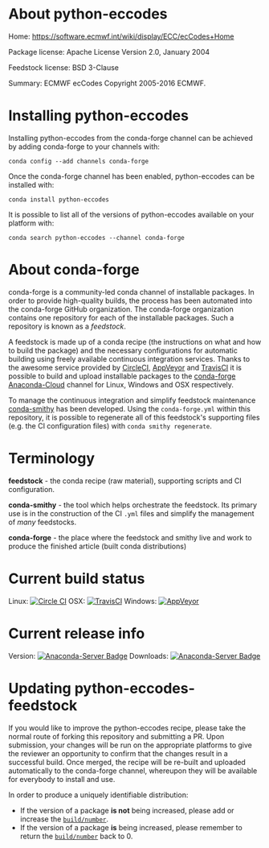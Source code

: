 About python-eccodes
====================

Home: https://software.ecmwf.int/wiki/display/ECC/ecCodes+Home

Package license: Apache License Version 2.0, January 2004

Feedstock license: BSD 3-Clause

Summary: ECMWF ecCodes Copyright 2005-2016 ECMWF.



Installing python-eccodes
=========================

Installing python-eccodes from the conda-forge channel can be achieved by adding conda-forge to your channels with:

```
conda config --add channels conda-forge
```

Once the conda-forge channel has been enabled, python-eccodes can be installed with:

```
conda install python-eccodes
```

It is possible to list all of the versions of python-eccodes available on your platform with:

```
conda search python-eccodes --channel conda-forge
```


About conda-forge
=================

conda-forge is a community-led conda channel of installable packages.
In order to provide high-quality builds, the process has been automated into the
conda-forge GitHub organization. The conda-forge organization contains one repository 
for each of the installable packages. Such a repository is known as a *feedstock*.

A feedstock is made up of a conda recipe (the instructions on what and how to build
the package) and the necessary configurations for automatic building using freely
available continuous integration services. Thanks to the awesome service provided by
[CircleCI](https://circleci.com/), [AppVeyor](http://www.appveyor.com/)
and [TravisCI](https://travis-ci.org/) it is possible to build and upload installable
packages to the [conda-forge](https://anaconda.org/conda-forge)
[Anaconda-Cloud](http://docs.anaconda.org/) channel for Linux, Windows and OSX respectively.

To manage the continuous integration and simplify feedstock maintenance
[conda-smithy](http://github.com/conda-forge/conda-smithy) has been developed.
Using the ``conda-forge.yml`` within this repository, it is possible to regenerate all of
this feedstock's supporting files (e.g. the CI configuration files) with ``conda smithy regenerate``.


Terminology
===========

**feedstock** - the conda recipe (raw material), supporting scripts and CI configuration.

**conda-smithy** - the tool which helps orchestrate the feedstock.
                   Its primary use is in the construction of the CI ``.yml`` files
                   and simplify the management of *many* feedstocks.

**conda-forge** - the place where the feedstock and smithy live and work to
                  produce the finished article (built conda distributions)

Current build status
====================

Linux: [![Circle CI](https://circleci.com/gh/conda-forge/python-eccodes-feedstock.svg?style=svg)](https://circleci.com/gh/conda-forge/python-eccodes-feedstock)
OSX: [![TravisCI](https://travis-ci.org/conda-forge/python-eccodes-feedstock.svg?branch=master)](https://travis-ci.org/conda-forge/python-eccodes-feedstock) 
Windows: [![AppVeyor](https://ci.appveyor.com/api/projects/status/github/conda-forge/python-eccodes-feedstock?svg=True)](https://ci.appveyor.com/project/conda-forge/python-eccodes-feedstock/branch/master)

Current release info
====================
Version: [![Anaconda-Server Badge](https://anaconda.org/conda-forge/python-eccodes/badges/version.svg)](https://anaconda.org/conda-forge/python-eccodes)
Downloads: [![Anaconda-Server Badge](https://anaconda.org/conda-forge/python-eccodes/badges/downloads.svg)](https://anaconda.org/conda-forge/python-eccodes)


Updating python-eccodes-feedstock
=================================

If you would like to improve the python-eccodes recipe, please take the normal
route of forking this repository and submitting a PR. Upon submission, your changes will
be run on the appropriate platforms to give the reviewer an opportunity to confirm that the
changes result in a successful build. Once merged, the recipe will be re-built and uploaded
automatically to the conda-forge channel, whereupon they will be available for everybody to
install and use.

In order to produce a uniquely identifiable distribution:
 * If the version of a package **is not** being increased, please add or increase
   the [``build/number``](http://conda.pydata.org/docs/building/meta-yaml.html#build-number-and-string). 
 * If the version of a package **is** being increased, please remember to return
   the [``build/number``](http://conda.pydata.org/docs/building/meta-yaml.html#build-number-and-string)
   back to 0.

